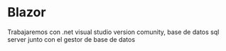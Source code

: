 # Blazor

Trabajaremos con .net visual studio version comunity, base de datos sql server junto con el gestor de base de datos
